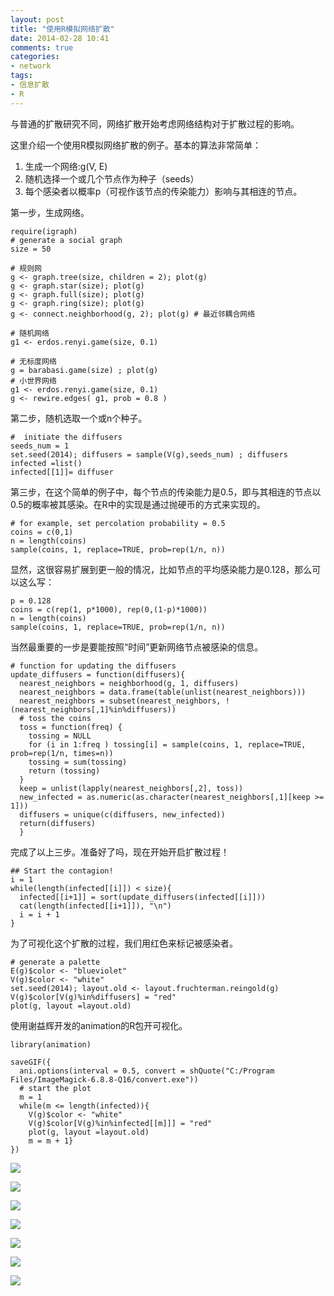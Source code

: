 ```yaml
---
layout: post
title: "使用R模拟网络扩散"
date: 2014-02-28 10:41
comments: true
categories: 
- network
tags:
- 信息扩散
- R
---
```


与普通的扩散研究不同，网络扩散开始考虑网络结构对于扩散过程的影响。

这里介绍一个使用R模拟网络扩散的例子。基本的算法非常简单：

1. 生成一个网络:g(V, E)
2. 随机选择一个或几个节点作为种子（seeds）
3. 每个感染者以概率p（可视作该节点的传染能力）影响与其相连的节点。


第一步，生成网络。

	require(igraph)
	# generate a social graph
	size = 50
	
	# 规则网
	g <- graph.tree(size, children = 2); plot(g)
	g <- graph.star(size); plot(g)
	g <- graph.full(size); plot(g)
	g <- graph.ring(size); plot(g)
	g <- connect.neighborhood(g, 2); plot(g) # 最近邻耦合网络
	
	# 随机网络
	g1 <- erdos.renyi.game(size, 0.1)

    # 无标度网络
	g = barabasi.game(size) ; plot(g)
	# 小世界网络
	g1 <- erdos.renyi.game(size, 0.1)
	g <- rewire.edges( g1, prob = 0.8 )


第二步，随机选取一个或n个种子。

	#  initiate the diffusers
	seeds_num = 1
	set.seed(2014); diffusers = sample(V(g),seeds_num) ; diffusers
	infected =list()
	infected[[1]]= diffuser
	

第三步，在这个简单的例子中，每个节点的传染能力是0.5，即与其相连的节点以0.5的概率被其感染。在R中的实现是通过抛硬币的方式来实现的。

	# for example, set percolation probability = 0.5
	coins = c(0,1)
	n = length(coins)
	sample(coins, 1, replace=TRUE, prob=rep(1/n, n))
	

显然，这很容易扩展到更一般的情况，比如节点的平均感染能力是0.128，那么可以这么写：

	p = 0.128
	coins = c(rep(1, p*1000), rep(0,(1-p)*1000))
	n = length(coins)
	sample(coins, 1, replace=TRUE, prob=rep(1/n, n))
	
当然最重要的一步是要能按照“时间”更新网络节点被感染的信息。

	# function for updating the diffusers
	update_diffusers = function(diffusers){
	  nearest_neighbors = neighborhood(g, 1, diffusers)
	  nearest_neighbors = data.frame(table(unlist(nearest_neighbors)))
	  nearest_neighbors = subset(nearest_neighbors, !(nearest_neighbors[,1]%in%diffusers))
	  # toss the coins
	  toss = function(freq) {
	    tossing = NULL
	    for (i in 1:freq ) tossing[i] = sample(coins, 1, replace=TRUE, prob=rep(1/n, times=n))
	    tossing = sum(tossing)
	    return (tossing)
	  }
	  keep = unlist(lapply(nearest_neighbors[,2], toss))
	  new_infected = as.numeric(as.character(nearest_neighbors[,1][keep >= 1]))
	  diffusers = unique(c(diffusers, new_infected))
	  return(diffusers)
	  }
	

完成了以上三步。准备好了吗，现在开始开启扩散过程！
	
	## Start the contagion!
	i = 1
	while(length(infected[[i]]) < size){ 
	  infected[[i+1]] = sort(update_diffusers(infected[[i]]))
	  cat(length(infected[[i+1]]), "\n")
	  i = i + 1
	}


为了可视化这个扩散的过程，我们用红色来标记被感染者。

	# generate a palette
	E(g)$color <- "blueviolet"
	V(g)$color <- "white"
	set.seed(2014); layout.old <- layout.fruchterman.reingold(g) 
	V(g)$color[V(g)%in%diffusers] = "red"
	plot(g, layout =layout.old)

使用谢益辉开发的animation的R包开可视化。

	library(animation)
	
	saveGIF({
	  ani.options(interval = 0.5, convert = shQuote("C:/Program Files/ImageMagick-6.8.8-Q16/convert.exe"))
	  # start the plot
	  m = 1
	  while(m <= length(infected)){
	    V(g)$color <- "white"
	    V(g)$color[V(g)%in%infected[[m]]] = "red"
	    plot(g, layout =layout.old)
	    m = m + 1}
	})


![](http://farm4.staticflickr.com/3806/12826172695_368a6f50a2_o.gif)

![](http://farm3.staticflickr.com/2848/12826237753_d8c97b1019_o.gif)

![](http://farm4.staticflickr.com/3729/12826584654_c84452f397_o.gif)

![](http://farm3.staticflickr.com/2851/12826173505_34649f488d_o.gif)

![](http://farm8.staticflickr.com/7391/12826173255_574e471023_o.gif)

![](http://farm4.staticflickr.com/3675/12826584484_7c6f35380c_o.gif)

![](http://farm8.staticflickr.com/7432/12826173045_ef3548ec04_o.gif)